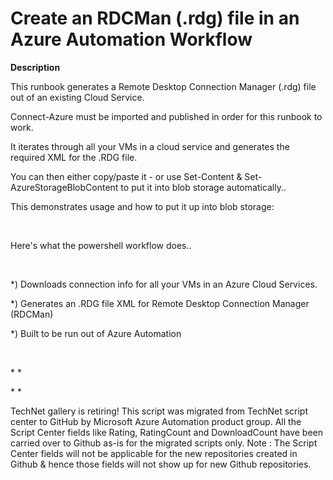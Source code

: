 ﻿Create an RDCMan (.rdg) file in an Azure Automation Workflow
============================================================

            

**Description**


This runbook generates a Remote Desktop Connection Manager (.rdg) file out of an existing Cloud Service.


Connect-Azure must be imported and published in order for this runbook to work.


It iterates through all your VMs in a cloud service and generates the required XML for the .RDG file.


You can then either copy/paste it - or use Set-Content & Set-AzureStorageBlobContent to put it into blob storage automatically..


This demonstrates usage and how to put it up into blob storage:

 

Here's what the powershell workflow does..


 


*) Downloads connection info for all your VMs in an Azure Cloud Services.


*) Generates an .RDG file XML for Remote Desktop Connection Manager (RDCMan)


*) Built to be run out of Azure Automation


 


* *


* *


        
    
TechNet gallery is retiring! This script was migrated from TechNet script center to GitHub by Microsoft Azure Automation product group. All the Script Center fields like Rating, RatingCount and DownloadCount have been carried over to Github as-is for the migrated scripts only. Note : The Script Center fields will not be applicable for the new repositories created in Github & hence those fields will not show up for new Github repositories.
